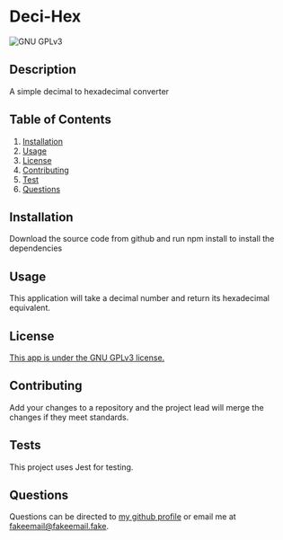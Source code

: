 # Deci-Hex
![GNU GPLv3](https://img.shields.io/badge/license-GNU_GPLv3-green)

## Description
A simple decimal to hexadecimal converter

## Table of Contents
1. [Installation](#installation)
2. [Usage](#usage)
4. [License](#license)
5. [Contributing](#contributing)
6. [Test](#tests)
7. [Questions](#questions)

## Installation
Download the source code from github and run npm install to install the dependencies

## Usage
This application will take a decimal number and return its hexadecimal equivalent.

## License
[This app is under the GNU GPLv3 license.](https://www.gnu.org/licenses/gpl-3.0-standalone.html)

## Contributing
Add your changes to a repository and the project lead will merge the changes if they meet standards.

## Tests
This project uses Jest for testing.

## Questions
Questions can be directed to [my github profile](https://github.com/jbrister71) or email me at [fakeemail@fakeemail.fake](fakeemail@fakeemail.fake).
